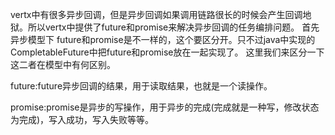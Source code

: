 vertx中有很多异步回调，但是异步回调如果调用链路很长的时候会产生回调地狱。所以vertx中提供了future和promise来解决异步回调的任务编排问题。
首先异步模型下 future和promise是不一样的，这个要区分开。只不过java中实现的CompletableFuture中把future和promise放在一起实现了。
这里我们来区分一下这二者在模型中有何区别。

future:future异步回调的结果，用于读取结果，也就是一个读操作。

promise:promise是异步的写操作，用于异步的完成(完成就是一种写，修改状态为完成)，写入成功，写入失败等等。


